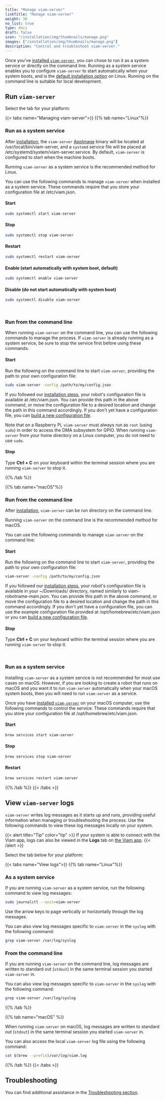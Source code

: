 ```yaml
---
title: "Manage viam-server"
linkTitle: "Manage viam-server"
weight: 30
no_list: true
type: docs
draft: false
icon: "/installation/img/thumbnails/manage.png"
images: ["/installation/img/thumbnails/manage.png"]
description: "Control and troubleshoot viam-server."
---
```


Once you've [installed `viam-server`](/installation/), you can chose to run it as a system service or directly on the command line.
Running as a system service enables you to configure `viam-server` to start automatically when your system boots, and is the [default installation option](/installation/#install-viam-server) on Linux.
Running on the command line is suitable for local development.

## Run `viam-server`

Select the tab for your platform:

{{< tabs name="Managing viam-server">}}
{{% tab name="Linux"%}}

### Run as a system service

After [installation](/installation/#install-viam-server), the `viam-server` [AppImage](https://appimage.org/) binary will be located at <file>/usr/local/bin/viam-server</file>, and a `systemd` service file will be placed at <file>/etc/systemd/system/viam-server.service</file>.
By default, `viam-server` is configured to start when the machine boots.

Running `viam-server` as a system service is the recommended method for Linux.

You can use the following commands to manage `viam-server` when installed as a system service.
These commands require that you store your configuration file at <file>/etc/viam.json</file>.

#### Start

```sh {id="terminal-prompt" class="command-line" data-prompt="$"}
sudo systemctl start viam-server
```

#### Stop

```sh {id="terminal-prompt" class="command-line" data-prompt="$"}
sudo systemctl stop viam-server
```

#### Restart

```sh {id="terminal-prompt" class="command-line" data-prompt="$"}
sudo systemctl restart viam-server
```

#### Enable (start automatically with system boot, default)

```sh {id="terminal-prompt" class="command-line" data-prompt="$"}
sudo systemctl enable viam-server
```

#### Disable (do not start automatically with system boot)

```sh {id="terminal-prompt" class="command-line" data-prompt="$"}
sudo systemctl disable viam-server
```

<br>

### Run from the command line

When running `viam-server` on the command line, you can use the following commands to manage the process.
If `viam-server` is already running as a system service, be sure to stop the service first before using these commands.

#### Start

Run the following on the command line to start `viam-server`, providing the path to your own configuration file:

```sh {id="terminal-prompt" class="command-line" data-prompt="$"}
sudo viam-server -config /path/to/my/config.json
```

If you followed our [installation steps](/installation/#install-viam-server), your robot's configuration file is available at <file>/etc/viam.json</file>.
You can provide this path in the above command, or move the configuration file to a desired location and change the path in this command accordingly.
If you don't yet have a configuration file, you can [build a new configuration file](/appendix/local-configuration-file/).

Note that on a Raspberry Pi, `viam-server` must always run as `root` (using `sudo`) in order to access the DMA subsystem for GPIO.
When running `viam-server` from your home directory on a Linux computer, you do not need to use `sudo`.

#### Stop

Type **Ctrl + C** on your keyboard within the terminal session where you are running `viam-server` to stop it.

{{% /tab %}}

{{% tab name="macOS"%}}

### Run from the command line

After [installation](/installation/#install-viam-server), `viam-server` can be run directory on the command line.

Running `viam-server` on the command line is the recommended method for macOS.

You can use the following commands to manage `viam-server` on the command line:

#### Start

Run the following on the command line to start `viam-server`, providing the path to your own configuration file:

```sh {id="terminal-prompt" class="command-line" data-prompt="$"}
viam-server -config /path/to/my/config.json
```

If you followed our [installation steps](/installation/#install-viam-server), your robot's configuration file is available in your <file>~/Downloads/</file> directory, named similarly to <file>viam-robotname-main.json</file>.
You can provide this path in the above command, or move the configuration file to a desired location and change the path in this command accordingly.
If you don't yet have a configuration file, you can use the example configuration file provided at <file>/opt/homebrew/etc/viam.json</file> or you can [build a new configuration file](/appendix/local-configuration-file/).

#### Stop

Type **Ctrl + C** on your keyboard within the terminal session where you are running `viam-server` to stop it.

<br>

### Run as a system service

Installing `viam-server` as a system service is not recommended for most use cases on macOS.
However, if you are looking to create a robot that runs on macOS and you want it to run `viam-server` automatically when your macOS system boots, then you will need to run `viam-server` as a service.

Once you have [installed `viam-server`](/installation/#install-viam-server) on your macOS computer, use the following commands to control the service.
These commands require that you store your configuration file at <file>/opt/homebrew/etc/viam.json</file>.

#### Start

```sh {id="terminal-prompt" class="command-line" data-prompt="$"}
brew services start viam-server
```

#### Stop

```sh {id="terminal-prompt" class="command-line" data-prompt="$"}
brew services stop viam-server
```

#### Restart

```sh {id="terminal-prompt" class="command-line" data-prompt="$"}
brew services restart viam-server
```

{{% /tab %}}
{{< /tabs >}}

## View `viam-server` logs

`viam-server` writes log messages as it starts up and runs, providing useful information when managing or troubleshooting the process.
Use the following commands to view these log messages locally on your system.

{{< alert title="Tip" color="tip" >}}
If your system is able to connect with the Viam app, logs can also be viewed in the **Logs** tab on [the Viam app](https://app.viam.com/).
{{< /alert >}}

Select the tab below for your platform:

{{< tabs name="View logs">}}
{{% tab name="Linux"%}}

### As a system service

If you are running `viam-server` as a system service, run the following command to view log messages:

```sh {id="terminal-prompt" class="command-line" data-prompt="$"}
sudo journalctl --unit=viam-server
```

Use the arrow keys to page vertically or horizontally through the log messages.

You can also view log messages specific to `viam-server` in the `syslog` with the following command:

```sh {id="terminal-prompt" class="command-line" data-prompt="$"}
grep viam-server /var/log/syslog
```

### From the command line

If you are running `viam-server` on the command line, log messages are written to standard out (`stdout`) in the same terminal session you started `viam-server` in.

You can also view log messages specific to `viam-server` in the `syslog` with the following command:

```sh {id="terminal-prompt" class="command-line" data-prompt="$"}
grep viam-server /var/log/syslog
```

{{% /tab %}}

{{% tab name="macOS" %}}

When running `viam-server` on macOS, log messages are written to standard out (`stdout`) in the same terminal session you started `viam-server` in.

You can also access the local `viam-server` log file using the following command:

```sh {id="terminal-prompt" class="command-line" data-prompt="$"}
cat $(brew --prefix)/var/log/viam.log
```

{{% /tab %}}
{{< /tabs >}}

## Troubleshooting

You can find additional assistance in the [Troubleshooting section](/appendix/troubleshooting/).
